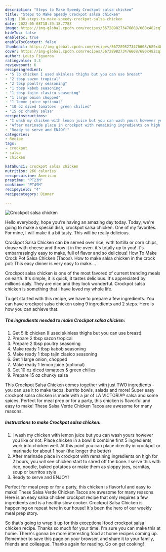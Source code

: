 ```yaml
---
description: "Steps to Make Speedy Crockpot salsa chicken"
title: "Steps to Make Speedy Crockpot salsa chicken"
slug: 190-steps-to-make-speedy-crockpot-salsa-chicken
date: 2022-05-08T18:39:18.778Z
image: https://img-global.cpcdn.com/recipes/5672898273476608/680x482cq70/crockpot-salsa-chicken-recipe-main-photo.jpg
hideToc: false
enableToc: true
enableTocContent: false
thumbnail: https://img-global.cpcdn.com/recipes/5672898273476608/680x482cq70/crockpot-salsa-chicken-recipe-main-photo.jpg
cover: https://img-global.cpcdn.com/recipes/5672898273476608/680x482cq70/crockpot-salsa-chicken-recipe-main-photo.jpg
author: Louis Figueroa
ratingvalue: 3.3
reviewcount: 6
recipeingredient:
- "5 lb chicken I used skinless thighs but you can use breast"
- "2 tbsp sazon tropical"
- "2 tbsp poultry seasoning"
- "1 tbsp kabob seasoning"
- "1 tbsp tajin clasico seasoning"
- "1 large onion chopped"
- "1 lemon juice optional"
- "10 oz diced tomatoes  green chilies"
- "15 oz chunky salsa"
recipeinstructions:
- "I wash my chicken with lemon juice but you can wash yours however you like or not. Place chicken in a bowl & combine first 5 ingredients, work into chicken well. At this point you can place directly in crockpot or marinade for about 1 hour (the longer the better)"
- "After marinade place in crockpot with remaining ingredients on high for 2 hours, you will see chicken start to shred off the bone. I serve this with rice, noodle, baked potatoes or make them as sloppy joes, carnitas, soup or burritos style"
- "Ready to serve and ENJOY!"
categories:
- Recipe
tags:
- crockpot
- salsa
- chicken

katakunci: crockpot salsa chicken 
nutrition: 266 calories
recipecuisine: American
preptime: "PT23M"
cooktime: "PT49M"
recipeyield: "4"
recipecategory: Dinner

---
```



![Crockpot salsa chicken](https://img-global.cpcdn.com/recipes/5672898273476608/680x482cq70/crockpot-salsa-chicken-recipe-main-photo.jpg)

Hello everybody, hope you're having an amazing day today. Today, we're going to make a special dish, crockpot salsa chicken. One of my favorites. For mine, I will make it a bit tasty. This will be really delicious.

Crockpot Salsa Chicken can be served over rice, with tortilla or corn chips, douse with cheese and throw it in the oven. it&#39;s totally up to you! It&#39;s embarrassingly easy to make, full of flavor and so delicious! How To Make Crock Pot Salsa Chicken (Tacos). How to make salsa chicken in the crock pot: This easy dinner is very easy to make….

Crockpot salsa chicken is one of the most favored of current trending meals on earth. It's simple, it is quick, it tastes delicious. It's appreciated by millions daily. They are nice and they look wonderful. Crockpot salsa chicken is something that I have loved my whole life.


To get started with this recipe, we have to prepare a few ingredients. You can have crockpot salsa chicken using 9 ingredients and 2 steps. Here is how you can achieve that.

<!--inarticleads1-->

##### The ingredients needed to make Crockpot salsa chicken:

1. Get 5 lb chicken (I used skinless thighs but you can use breast)
1. Prepare 2 tbsp sazon tropical
1. Prepare 2 tbsp poultry seasoning
1. Make ready 1 tbsp kabob seasoning
1. Make ready 1 tbsp tajin clasico seasoning
1. Get 1 large onion, chopped
1. Make ready 1 lemon juice (optional)
1. Get 10 oz diced tomatoes & green chilies
1. Prepare 15 oz chunky salsa


This Crockpot Salsa Chicken comes together with just TWO ingredients - you can use it to make tacos, burrito bowls, salads and more! Super easy crockpot salsa chicken is made with a jar of LA VICTORIA® salsa and some spices. Perfect for meal prep or for a party, this chicken is flavorful and easy to make! These Salsa Verde Chicken Tacos are awesome for many reasons. 

<!--inarticleads2-->

##### Instructions to make Crockpot salsa chicken:

1. I wash my chicken with lemon juice but you can wash yours however you like or not. Place chicken in a bowl & combine first 5 ingredients, work into chicken well. At this point you can place directly in crockpot or marinade for about 1 hour (the longer the better)
1. After marinade place in crockpot with remaining ingredients on high for 2 hours, you will see chicken start to shred off the bone. I serve this with rice, noodle, baked potatoes or make them as sloppy joes, carnitas, soup or burritos style
1. Ready to serve and ENJOY!

Perfect for meal prep or for a party, this chicken is flavorful and easy to make! These Salsa Verde Chicken Tacos are awesome for many reasons. Here is an easy salsa chicken crockpot recipe that only requires a few ingredients and is a healthy slow cooker. Crockpot Salsa Chicken is happening on repeat here in our house! It&#39;s been the hero of our weekly meal prep story. 

So that's going to wrap it up for this exceptional food crockpot salsa chicken recipe. Thanks so much for your time. I'm sure you can make this at home. There's gonna be more interesting food at home recipes coming up. Remember to save this page on your browser, and share it to your family, friends and colleague. Thanks again for reading. Go on get cooking!
